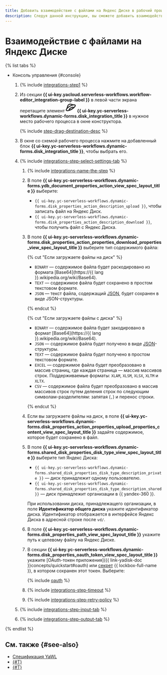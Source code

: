 ```yaml
---
title: Добавить взаимодействие с файлами на Яндекс Диске в рабочий процесс {{ sw-name }}
description: Следуя данной инструкции, вы сможете добавить взаимодействие с файлами на Яндекс Диске в рабочий процесс {{ sw-full-name }} с помощью конструктора шагов рабочего процесса.
---
```


# Взаимодействие с файлами на Яндекс Диске

{% list tabs %}

- Консоль управления {#console}

  1. {% include [integrations-step1](../../../../_includes/serverless-integrations/workflows-constructor/integrations-step1.md) %} 
  1. Из секции **{{ ui-key.yacloud.serverless-workflows.workflow-editor_integration-group-label }}** в левой части экрана перетащите элемент ![yadisk-icon](../../../../_assets/yadisk-icon.svg) **{{ ui-key.yc-serverless-workflows.dynamic-forms.disk_integration_title }}** в нужное место рабочего процесса в окне конструктора.

      {% include [step-drag-destination-desc](../../../../_includes/serverless-integrations/workflows-constructor/step-drag-destination-desc.md) %}
  1. В окне со схемой рабочего процесса нажмите на добавленный блок **{{ ui-key.yc-serverless-workflows.dynamic-forms.disk_integration_title }}**, чтобы выбрать его.
  1. {% include [integrations-step-select-settings-tab](../../../../_includes/serverless-integrations/workflows-constructor/integrations-step-select-settings-tab.md) %}

      1. {% include [integrations-name-the-step](../../../../_includes/serverless-integrations/workflows-constructor/integrations-name-the-step.md) %}
      1. В поле **{{ ui-key.yc-serverless-workflows.dynamic-forms.ydb_document_properties_action_view_spec_layout_title }}** выберите:

          * `{{ ui-key.yc-serverless-workflows.dynamic-forms.disk_properties_action_description_upload }}`, чтобы записать файл на Яндекс Диск.
          * `{{ ui-key.yc-serverless-workflows.dynamic-forms.disk_properties_action_description_download }}`, чтобы получить файл с Яндекс Диска.

      1. В поле **{{ ui-key.yc-serverless-workflows.dynamic-forms.disk_properties_action_properties_download_properties_view_spec_layout_title }}** выберите тип содержимого файла:

          {% cut "Если загружаете файлы на диск" %}

          * `BINARY` — содержимое файла будет раскодировано из формата [Base64](https://{{ lang }}.wikipedia.org/wiki/Base64).
          * `TEXT` — содержимое файла будет сохранено в простом текстовом формате.
          * `JSON` — текст файла, содержащий [JSON](https://ru.wikipedia.org/wiki/JSON), будет сохранен в виде JSON-структуры.

          {% endcut %}
              
          {% cut "Если загружаете файлы с диска" %}

          * `BINARY` — содержимое файла будет закодировано в формат [Base64](https://{{ lang }}.wikipedia.org/wiki/Base64).
          * `JSON` — содержимое файла будет получено в виде [JSON](https://ru.wikipedia.org/wiki/JSON)-структуры.
          * `TEXT` — содержимое файла будет получено в простом текстовом формате.
          * `EXCEL` — содержимое файла будет преобразовано в массив страниц, где каждая страница — массив массивов строк. Поддерживаемые форматы: `XLAM`, `XLSM`, `XLSX`, `XLTM` и `XLTX`.
          * `CSV` — содержимое файла будет преобразовано в массив массивов строк путем деления строк по следующим символам-разделителям: запятая (`,`) и перенос строки.

          {% endcut %}

      1. Если вы загружаете файлы на диск, в поле **{{ ui-key.yc-serverless-workflows.dynamic-forms.disk_properties_action_properties_upload_properties_content_view_spec_layout_title }}** задайте содержимое, которое будет сохранено в файл.
      1. В поле **{{ ui-key.yc-serverless-workflows.dynamic-forms.shared_disk_properties_disk_type_view_spec_layout_title }}** выберите тип Яндекс Диска:

          * `{{ ui-key.yc-serverless-workflows.dynamic-forms.shared_disk_properties_disk_type_description_private }}` — диск принадлежит одному пользователю.
          * `{{ ui-key.yc-serverless-workflows.dynamic-forms.shared_disk_properties_disk_type_description_shared }}` — диск принадлежит организации в {{ yandex-360 }}.

          При использовании диска, принадлежащего организации, в поле **Идентификатор общего диска** укажите идентификатор диска. Идентификатор отображается в интерфейсе Яндекс Диска в адресной строке после `vd/`.

      1. В поле **{{ ui-key.yc-serverless-workflows.dynamic-forms.disk_properties_path_view_spec_layout_title }}** укажите путь к целевому файлу на Яндекс Диске.
      1. В секции **{{ ui-key.yc-serverless-workflows.dynamic-forms.disk_properties_oauth_token_view_spec_layout_title }}** укажите [OAuth-токен приложения]({{ link-yadisk-doc }}concepts/quickstart#oauth) или [секрет](../../../../lockbox/concepts/secret.md) {{ lockbox-full-name }}, в котором сохранен этот токен. Выберите:

          {% include [oauth](../../../../_includes/serverless-integrations/workflows-constructor/oauth.md) %}

      1. {% include [integrations-step-timeout](../../../../_includes/serverless-integrations/workflows-constructor/integrations-step-timeout.md) %}
      1. {% include [integrations-step-retry-policy](../../../../_includes/serverless-integrations/workflows-constructor/integrations-step-retry-policy.md) %}
  1. {% include [integrations-step-input-tab](../../../../_includes/serverless-integrations/workflows-constructor/integrations-step-input-tab.md) %}
  1. {% include [integrations-step-output-tab](../../../../_includes/serverless-integrations/workflows-constructor/integrations-step-output-tab.md) %}

{% endlist %}

## См. также {#see-also}

* [Спецификация YaWL](../../../concepts/workflows/yawl/integration/disk.md)
* [{#T}](../workflow/create-constructor.md)
* [{#T}](../workflow/update.md)

